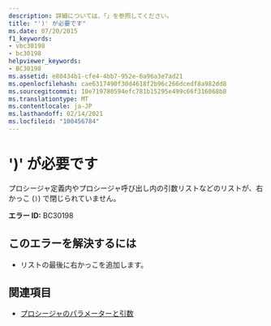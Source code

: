 ```yaml
---
description: 詳細については、「」を参照してください。
title: "')' が必要です"
ms.date: 07/20/2015
f1_keywords:
- vbc30198
- bc30198
helpviewer_keywords:
- BC30198
ms.assetid: e80434b1-cfe4-4bb7-952e-6a96a3e7ad21
ms.openlocfilehash: cae6317490f30d4618f2b96c266dcedf8a982dd8
ms.sourcegitcommit: 10e719780594efc781b15295e499c66f316068b8
ms.translationtype: MT
ms.contentlocale: ja-JP
ms.lasthandoff: 02/14/2021
ms.locfileid: "100456784"
---
```

# <a name="-expected"></a>')' が必要です

プロシージャ定義内やプロシージャ呼び出し内の引数リストなどのリストが、右かっこ (`)`) で閉じられていません。  
  
 **エラー ID:** BC30198  
  
## <a name="to-correct-this-error"></a>このエラーを解決するには  
  
- リストの最後に右かっこを追加します。  
  
## <a name="see-also"></a>関連項目

- [プロシージャのパラメーターと引数](../programming-guide/language-features/procedures/procedure-parameters-and-arguments.md)
